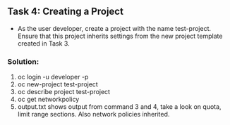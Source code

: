 ## Task 4: Creating a Project
- As the user developer, create a project with the name test-project. Ensure that
  this project inherits settings from the new project template created in Task 3.

### Solution:
1. oc login -u developer -p <PASSWORD>
2. oc new-project test-project
3. oc describe project test-project
4. oc get networkpolicy
5. output.txt shows output from command 3 and 4, take a look on quota, limit range sections. Also network policies inherited.